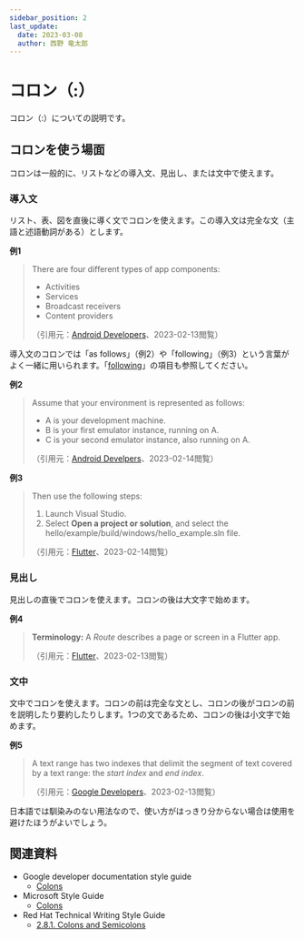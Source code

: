 ```yaml
---
sidebar_position: 2
last_update:
  date: 2023-03-08
  author: 西野 竜太郎
---
```


# コロン（:）

コロン（:）についての説明です。

## コロンを使う場面

コロンは一般的に、リストなどの導入文、見出し、または文中で使えます。

### 導入文

リスト、表、図を直後に導く文でコロンを使えます。この導入文は完全な文（主語と述語動詞がある）とします。

**例1**

> There are four different types of app components:
> 
> * Activities
> * Services
> * Broadcast receivers
> * Content providers
> 
> （引用元：[Android Developers](https://developer.android.com/guide/components/fundamentals)、2023-02-13閲覧）

導入文のコロンでは「as follows」（例2）や「following」（例3）という言葉がよく一緒に用いられます。「[following](../word-list.md#following)」の項目も参照してください。

**例2**

> Assume that your environment is represented as follows:
> 
> * A is your development machine.
> * B is your first emulator instance, running on A.
> * C is your second emulator instance, also running on A.
>
> （引用元：[Android Develpers](https://developer.android.com/studio/run/emulator-networking?hl=en)、2023-02-14閲覧）

**例3**

> Then use the following steps:
> 
> 1. Launch Visual Studio.
> 2. Select **Open a project or solution**, and select the hello/example/build/windows/hello_example.sln file.
> 
> （引用元：[Flutter](https://docs.flutter.dev/development/packages-and-plugins/developing-packages)、2023-02-14閲覧）


### 見出し

見出しの直後でコロンを使えます。コロンの後は大文字で始めます。

**例4**

> **Terminology:** A _Route_ describes a page or screen in a Flutter app.
> 
> （引用元：[Flutter](https://docs.flutter.dev/development/ui/animations/hero-animations)、2023-02-13閲覧）

### 文中

文中でコロンを使えます。コロンの前は完全な文とし、コロンの後がコロンの前を説明したり要約したりします。1つの文であるため、コロンの後は小文字で始めます。

**例5**

> A text range has two indexes that delimit the segment of text covered by a text range: the _start index_ and _end index_.
> 
> （引用元：[Google Developers](https://developers.google.com/apps-script/guides/slides/editing-styling)、2023-02-13閲覧）

日本語では馴染みのない用法なので、使い方がはっきり分からない場合は使用を避けたほうがよいでしょう。

## 関連資料

- Google developer documentation style guide
    - [Colons](https://developers.google.com/style/colons)
- Microsoft Style Guide
    - [Colons](https://learn.microsoft.com/en-us/style-guide/punctuation/colons)
- Red Hat Technical Writing Style Guide
    - [2.8.1. Colons and Semicolons](https://stylepedia.net/style/#colons-and-semicolons)